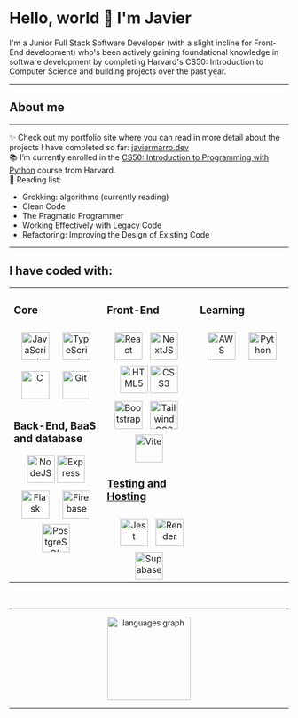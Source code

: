 <h1 align="left">Hello, world 👋 I'm Javier</h1>

<p align="left">I'm a Junior Full Stack Software Developer (with a slight incline for Front-End development) who's been actively gaining foundational knowledge in software development by completing Harvard's CS50: Introduction to Computer Science and building projects over the past year.</p>

---

<h2 align="left">About me</h2>

---

<p align="left">✨ Check out my portfolio site where you can read in more detail about the projects I have completed so far: <a href="https://www.javiermarro.dev/">javiermarro.dev</a><br>📚 I’m currently enrolled in the <a href="https://pll.harvard.edu/course/cs50s-introduction-programming-python">CS50: Introduction to Programming with Python</a> course from Harvard.<br>📖 Reading list:<br></p>
<ul>
  <li>Grokking: algorithms (currently reading)</li>
  <li>Clean Code</li>
  <li>The Pragmatic Programmer</li>
  <li>Working Effectively with Legacy Code</li>
  <li>Refactoring: Improving the Design of Existing Code</li>
</ul>


---

<h2 align="left">I have coded with:</h2>
<table><tr><td valign="top" width="33%">



<h3 align="left">Core</h3>  
<div align="center">  
<a href="https://www.javascript.com/" target="_blank"><img style="margin: 10px" src="https://profilinator.rishav.dev/skills-assets/javascript-original.svg" alt="JavaScript" width="50" height="50" /></a>  
<a href="https://www.typescriptlang.org/" target="_blank"><img style="margin: 10px" src="https://profilinator.rishav.dev/skills-assets/typescript-original.svg" alt="TypeScript" width="50" height="50" /></a>  
<a href="https://www.cprogramming.com/" target="_blank"><img style="margin: 10px" src="https://profilinator.rishav.dev/skills-assets/c-original.svg" alt="C" height="50" /></a>  
<a href="https://git-scm.com/" target="_blank"><img style="margin: 10px" src="https://profilinator.rishav.dev/skills-assets/git-scm-icon.svg" alt="Git" width="50" height="50" /></a>  
</div>  

<h3 align="left">Back-End, BaaS and database</h3>
<div align="center">  
<a href="https://nodejs.org/en/" target="_blank" rel="noreferrer"><img src="https://raw.githubusercontent.com/danielcranney/readme-generator/main/public/icons/skills/nodejs-colored.svg" width="50" height="50" alt="NodeJS" /></a>
<a href="https://expressjs.com/" target="_blank" rel="noreferrer"><img src="https://raw.githubusercontent.com/danielcranney/readme-generator/main/public/icons/skills/express-colored-dark.svg" width="50" height="50" alt="Express" /></a>
<a href="https://flask.palletsprojects.com/" target="_blank"><img style="margin: 10px" src="https://profilinator.rishav.dev/skills-assets/flask.png" alt="Flask" height="50" /></a> 
<a href="https://firebase.google.com/" target="_blank"><img style="margin: 10px" src="https://profilinator.rishav.dev/skills-assets/firebase.png" alt="Firebase" height="50" /></a>  
<a href="https://www.postgresql.org/" target="_blank" rel="noreferrer"><img src="https://raw.githubusercontent.com/danielcranney/readme-generator/main/public/icons/skills/postgresql-colored.svg" width="50" height="50" alt="PostgreSQL" /></a> 
</div>

</td><td valign="top" width="33%">

<h3 align="left">Front-End</h3>
<div align="center">  
<a href="https://reactjs.org/" target="_blank" rel="noreferrer"><img src="https://raw.githubusercontent.com/danielcranney/readme-generator/main/public/icons/skills/react-colored.svg" width="50" height="50" alt="React" /></a>
<a href="https://nextjs.org/" target="_blank"><img style="margin: 10px" src="https://profilinator.rishav.dev/skills-assets/nextjs.png" alt="NextJS" height="50" /></a>
<a href="https://developer.mozilla.org/en-US/docs/Glossary/HTML5" target="_blank" rel="noreferrer"><img src="https://raw.githubusercontent.com/danielcranney/readme-generator/main/public/icons/skills/html5-colored.svg" width="50" height="50" alt="HTML5" /></a>
<a href="https://www.w3.org/TR/CSS/#css" target="_blank" rel="noreferrer"><img src="https://raw.githubusercontent.com/danielcranney/readme-generator/main/public/icons/skills/css3-colored.svg" width="50" height="50" alt="CSS3" /></a>
<a href="https://getbootstrap.com/" target="_blank" rel="noreferrer"><img src="https://raw.githubusercontent.com/danielcranney/readme-generator/main/public/icons/skills/bootstrap-colored.svg" width="50" height="50" alt="Bootstrap" /></a>
<a href="https://www.tailwindcss.com/" target="_blank"><img style="margin: 10px" src="https://profilinator.rishav.dev/skills-assets/tailwindcss.svg" alt="Tailwind CSS" width="50" height="50" /></a> 
<a href="https://vitejs.dev/" target="_blank" rel="noreferrer"><img src="https://raw.githubusercontent.com/danielcranney/readme-generator/main/public/icons/skills/vite-colored.svg" width="50" height="50" alt="Vite" />
</div>

<h3 align="left">Testing and Hosting</h3>
<div align="center"> 
<a href="https://www.jestjs.io/" target="_blank"><img style="margin: 10px" src="https://profilinator.rishav.dev/skills-assets/jest.svg" alt="Jest" width="50" height="50" /></a>  
<a href="https://render.com/" target="_blank" rel="noreferrer"><img src="https://raw.githubusercontent.com/danielcranney/readme-generator/main/public/icons/skills/render-colored.svg" width="50" height="50" alt="Render" /></a>
<a href="https://supabase.io/" target="_blank" rel="noreferrer"><img src="https://raw.githubusercontent.com/danielcranney/readme-generator/main/public/icons/skills/supabase-colored.svg" width="50" height="50" alt="Supabase" /></a>
</td><td valign="top" width="33%">
</div>

<h3 align="left">Learning</h3>
<div align="center">  
<a href="https://aws.amazon.com/" target="_blank"><img style="margin: 10px" src="https://profilinator.rishav.dev/skills-assets/amazonwebservices-original-wordmark.svg" alt="AWS" height="50" /></a> 
<a href="https://www.python.org/" target="_blank"><img style="margin: 10px" src="https://profilinator.rishav.dev/skills-assets/python-original.svg" alt="Python" width="50" height="50" /></a>  
</div>

</td></tr></table>  
<br/> 

---

<div align="center">
  <img src="https://github-readme-stats.vercel.app/api/top-langs?username=JavierMarro&locale=en&hide_title=false&layout=compact&card_width=320&langs_count=5&theme=dracula&hide_border=false&order=2" height="150" alt="languages graph"  />
</div>

---
